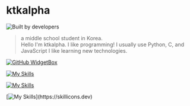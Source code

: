 # ktkalpha
![Built by developers](https://forthebadge.com/images/badges/built-by-developers.svg)
> a middle school student in Korea.                 
Hello I'm ktkalpha.
I like programming!
I usually use Python, C, and JavaScript
I like learning new technologies.

[![GitHub WidgetBox](https://github-widgetbox.vercel.app/api/profile?username=ktkalpha&data=followers,repositories,stars,commits&theme=nautilus)](https://github.com/Jurredr/github-widgetbox)

[![My Skills](https://skillicons.dev/icons?i=svelte,windicss,vite,nodejs,js,html,css,vue,react,nextjs)](https://skillicons.dev)

[![My Skills](https://skillicons.dev/icons?i=c,python,rust,go,linux,vscode)](https://skillicons.dev)

[![My Skills](https://skillicons.dev/icons?i=discord,github,)](https://skillicons.dev)


